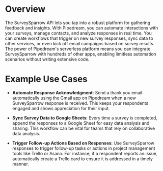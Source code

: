 # Overview

The SurveySparrow API lets you tap into a robust platform for gathering feedback and insights. With Pipedream, you can automate interactions with your surveys, manage contacts, and analyze responses in real time. You can create workflows that trigger on new survey responses, sync data to other services, or even kick off email campaigns based on survey results. The power of Pipedream's serverless platform means you can integrate SurveySparrow with hundreds of other apps, enabling limitless automation scenarios without writing extensive code.

# Example Use Cases

- **Automate Response Acknowledgment**: Send a thank you email automatically using the Gmail app on Pipedream when a new SurveySparrow response is received. This keeps your respondents engaged and shows appreciation for their input.

- **Sync Survey Data to Google Sheets**: Every time a survey is completed, append the responses to a Google Sheet for easy data analysis and sharing. This workflow can be vital for teams that rely on collaborative data analysis.

- **Trigger Follow-up Actions Based on Responses**: Use SurveySparrow responses to trigger follow-up tasks or actions in project management tools like Trello or Asana. For instance, if a respondent reports an issue, automatically create a Trello card to ensure it is addressed in a timely manner.
